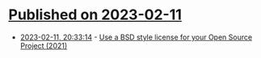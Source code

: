 # [Published on 2023-02-11](index.md)

* [2023-02-11, 20:33:14](https://news.ycombinator.com/item?id=34756068) - [Use a BSD style license for your Open Source Project (2021)](https://docs.freebsd.org/en/articles/bsdl-gpl/)
